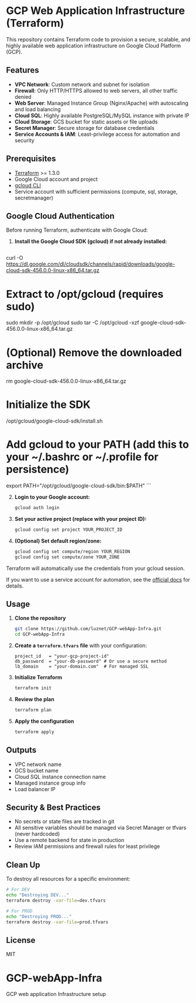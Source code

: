 # GCP Web Application Infrastructure (Terraform)

This repository contains Terraform code to provision a secure, scalable, and highly available web application infrastructure on Google Cloud Platform (GCP).

## Features
- **VPC Network**: Custom network and subnet for isolation
- **Firewall**: Only HTTP/HTTPS allowed to web servers, all other traffic denied
- **Web Server**: Managed Instance Group (Nginx/Apache) with autoscaling and load balancing
- **Cloud SQL**: Highly available PostgreSQL/MySQL instance with private IP
- **Cloud Storage**: GCS bucket for static assets or file uploads
- **Secret Manager**: Secure storage for database credentials
- **Service Accounts & IAM**: Least-privilege access for automation and security


## Prerequisites
- [Terraform](https://www.terraform.io/downloads.html) >= 1.3.0
- Google Cloud account and project
- [gcloud CLI](https://cloud.google.com/sdk/docs/install)
- Service account with sufficient permissions (compute, sql, storage, secretmanager)

## Google Cloud Authentication

Before running Terraform, authenticate with Google Cloud:

1. **Install the Google Cloud SDK (gcloud) if not already installed:**
	```# Download the latest Google Cloud SDK
curl -O https://dl.google.com/dl/cloudsdk/channels/rapid/downloads/google-cloud-sdk-456.0.0-linux-x86_64.tar.gz

# Extract to /opt/gcloud (requires sudo)
sudo mkdir -p /opt/gcloud
sudo tar -C /opt/gcloud -xzf google-cloud-sdk-456.0.0-linux-x86_64.tar.gz

# (Optional) Remove the downloaded archive
rm google-cloud-sdk-456.0.0-linux-x86_64.tar.gz

# Initialize the SDK
/opt/gcloud/google-cloud-sdk/install.sh

# Add gcloud to your PATH (add this to your ~/.bashrc or ~/.profile for persistence)
export PATH="/opt/gcloud/google-cloud-sdk/bin:$PATH"
	```

2. **Login to your Google account:**
	```bash
	gcloud auth login
	```

3. **Set your active project (replace with your project ID):**
	```bash
	gcloud config set project YOUR_PROJECT_ID
	```

4. **(Optional) Set default region/zone:**
	```bash
	gcloud config set compute/region YOUR_REGION
	gcloud config set compute/zone YOUR_ZONE
	```

Terraform will automatically use the credentials from your gcloud session.

If you want to use a service account for automation, see the [official docs](https://cloud.google.com/iam/docs/creating-managing-service-account-keys) for details.

## Usage
1. **Clone the repository**
	```bash
	git clone https://github.com/luznet/GCP-webApp-Infra.git
	cd GCP-webApp-Infra
	```
2. **Create a `terraform.tfvars` file** with your configuration:
	```hcl
	project_id   = "your-gcp-project-id"
	db_password  = "your-db-password" # Or use a secure method
	lb_domain    = "your-domain.com"  # For managed SSL
	```
3. **Initialize Terraform**
	```bash
	terraform init
	```
4. **Review the plan**
	```bash
	terraform plan
	```
5. **Apply the configuration**
	```bash
	terraform apply
	```

## Outputs
- VPC network name
- GCS bucket name
- Cloud SQL instance connection name
- Managed instance group info
- Load balancer IP

## Security & Best Practices
- No secrets or state files are tracked in git
- All sensitive variables should be managed via Secret Manager or tfvars (never hardcoded)
- Use a remote backend for state in production
- Review IAM permissions and firewall rules for least privilege

## Clean Up

To destroy all resources for a specific environment:
```bash
# For DEV
echo "Destroying DEV..."
terraform destroy -var-file=dev.tfvars

# For PROD
echo "Destroying PROD..."
terraform destroy -var-file=prod.tfvars

```

## License
MIT
# GCP-webApp-Infra
GCP web application Infrastructure setup
